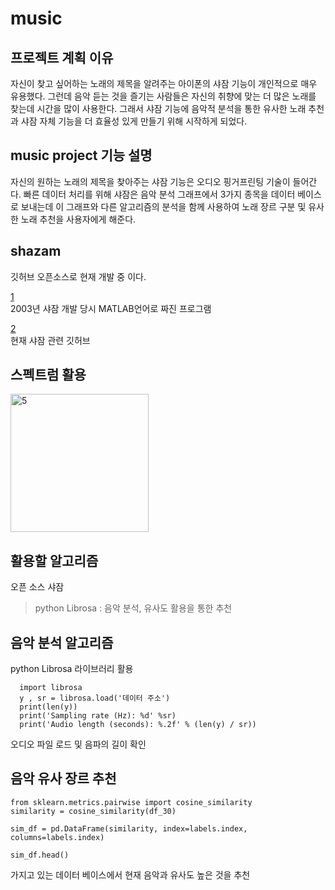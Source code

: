 # music


## 프로젝트 계획 이유
자신이 찾고 싶어하는 노래의 제목을 알려주는 아이폰의 샤잠 기능이 개인적으로 매우 유용했다.
그런데 음악 듣는 것을 즐기는 사람들은 자신의 취향에 맞는 더 많은 노래를 찾는데 시간을 많이 사용한다.
그래서 샤잠 기능에 음악적 분석을 통한 유사한 노래 추천과 샤잠 자체 기능을 더 효율성 있게 만들기 위해 시작하게 되었다.

## music project 기능 설명 
자신의 원하는 노래의 제목을 찾아주는 샤잠 기능은 오디오 핑거프린팅 기술이 들어간다. 빠른 데이터 처리를 위해 샤잠은 음악 분석 그래프에서 3가지 종목을 데이터 베이스로 보내는데 이 그래프와 다른 알고리즘의 분석을 함께 사용하여 노래 장르 구분 및 유사한 노래 추천을 사용자에게 해준다.


## shazam 
깃허브 오픈소스로 현재 개발 중 이다.


[1](https://github.com/steven2358/Shazam-Matlab)  
2003년 샤잠 개발 당시 MATLAB언어로 짜진 프로그램  


[2](https://github.com/shazam)  
현재 샤잠 관련 깃허브

## 스펙트럼 활용
<img width="221" alt="5" src="https://user-images.githubusercontent.com/91644564/139565422-fa0546c7-b43d-432a-b378-550c444a2658.png">

## 활용할 알고리즘
오픈 소스 샤잠
 >python Librosa : 음악 분석, 유사도 활용을 통한 추천
   
## 음악 분석 알고리즘
python Librosa 라이브러리 활용
``` 
  import librosa
  y , sr = librosa.load('데이터 주소') 
  print(len(y))
  print('Sampling rate (Hz): %d' %sr)
  print('Audio length (seconds): %.2f' % (len(y) / sr)) 
 ``` 
오디오 파일 로드 및 음파의 길이 확인 

## 음악 유사 장르 추천
``` 
from sklearn.metrics.pairwise import cosine_similarity
similarity = cosine_similarity(df_30)   

sim_df = pd.DataFrame(similarity, index=labels.index, columns=labels.index)

sim_df.head()
 ``` 
가지고 있는 데이터 베이스에서 현재 음악과 유사도 높은 것을 추천

